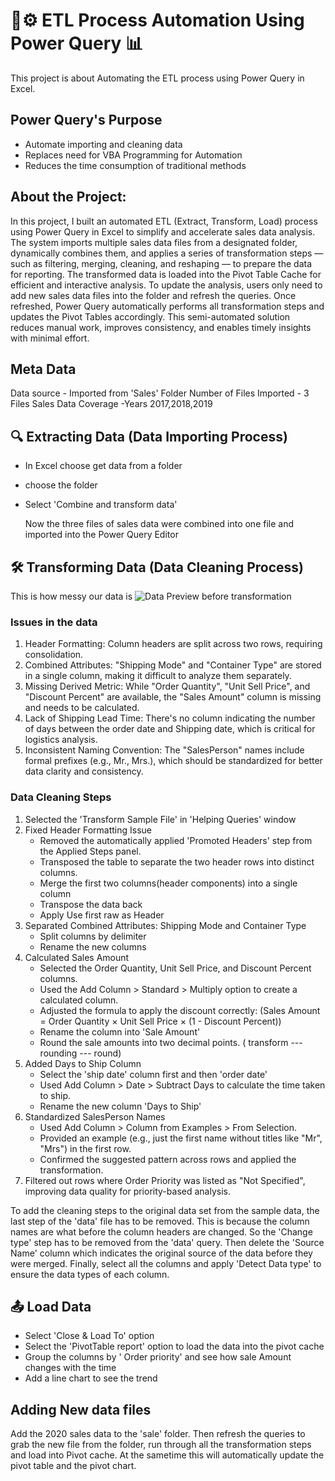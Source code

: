 # 🔄⚙️ ETL Process Automation Using Power Query 📊
This project is about Automating the ETL process using Power Query in Excel.

## Power Query's Purpose
 - Automate importing and cleaning data
 - Replaces need for VBA Programming for Automation
 - Reduces the time consumption of traditional methods

## About the Project:
In this project, I built an automated ETL (Extract, Transform, Load) process using Power Query in Excel to simplify and accelerate sales data analysis. The system imports multiple sales data files from a designated folder, dynamically combines them, and applies a series of transformation steps — such as filtering, merging, cleaning, and reshaping — to prepare the data for reporting.
The transformed data is loaded into the Pivot Table Cache for efficient and interactive analysis. To update the analysis, users only need to add new sales data files into the folder and refresh the queries. Once refreshed, Power Query automatically performs all transformation steps and updates the Pivot Tables accordingly.
This semi-automated solution reduces manual work, improves consistency, and enables timely insights with minimal effort.

## Meta Data
Data source - Imported from 'Sales' Folder
Number of Files Imported - 3 Files
Sales Data Coverage -Years 2017,2018,2019

## 🔍 Extracting Data (Data Importing Process)
- In Excel choose get data from a folder
- choose the folder
- Select 'Combine and transform data'

  Now the three files of sales data were combined into  one file and imported into the Power Query Editor

## 🛠️ Transforming Data (Data Cleaning Process)
This is how messy our data is
![Data Preview before transformation](https://github.com/TiranB/Powerquery-ETL-Automation/commit/924eae175555d9822506bcba915635fcee9ec6ce)

### Issues in the data
 1. Header Formatting: Column headers are split across two rows, requiring consolidation.
 2. Combined Attributes: "Shipping Mode" and "Container Type" are stored in a single column, making it difficult to analyze them separately.
 3. Missing Derived Metric: While "Order Quantity", "Unit Sell Price", and "Discount Percent" are available, the "Sales Amount" column is missing and needs to be calculated.
 4. Lack of Shipping Lead Time: There's no column indicating the number of days between the order date and Shipping date, which is critical for logistics analysis.
 5. Inconsistent Naming Convention: The "SalesPerson" names include formal prefixes (e.g., Mr., Mrs.), which should be standardized for better data clarity and consistency.
   
### Data Cleaning Steps
 1. Selected the 'Transform Sample File' in 'Helping Queries' window
 2. Fixed Header Formatting Issue
    - Removed the automatically applied 'Promoted Headers' step from the Applied Steps panel.
    - Transposed the table to separate the two header rows into distinct columns.
    - Merge the first two columns(header components) into a single column
    - Transpose the data back
    - Apply Use first raw as Header
 3. Separated Combined Attributes: Shipping Mode and Container Type
    - Split columns by delimiter
    - Rename the new columns
 4. Calculated Sales Amount
    - Selected the Order Quantity, Unit Sell Price, and Discount Percent columns.
    - Used the Add Column > Standard > Multiply option to create a calculated column.
    - Adjusted the formula to apply the discount correctly:
      (Sales Amount = Order Quantity × Unit Sell Price × (1 - Discount Percent))
    - Rename the column into 'Sale Amount'
    - Round the sale amounts into two decimal points. ( transform --- rounding --- round)
 5. Added Days to Ship Column
    - Select the 'ship date' column first and then 'order date'
    - Used Add Column > Date > Subtract Days to calculate the time taken to ship.
    - Rename the new column 'Days to Ship'
 6. Standardized SalesPerson Names
    - Used Add Column > Column from Examples > From Selection.
    - Provided an example (e.g., just the first name without titles like "Mr", "Mrs") in the first row.
    - Confirmed the suggested pattern across rows and applied the transformation.
 8. Filtered out rows where Order Priority was listed as "Not Specified", improving data quality for priority-based analysis.

To add the cleaning steps to the original data set from the sample data, the last step of the 'data' file has to be removed. This is because the column names are what before the column headers are changed. So the 
'Change type' step has to be removed from the 'data' query. Then delete the 'Source Name' column which indicates the original source of the data before they were merged. Finally, select all the columns and apply 'Detect Data type' to ensure the data types of each column.

## 📤 Load Data
 - Select 'Close & Load To' option
 - Select the 'PivotTable report' option to load the data into the pivot cache
 - Group the columns by ' Order priority' and see how sale Amount changes with the time
 - Add a line chart to see the trend

## Adding New data files
Add the 2020 sales data to the 'sale' folder. Then refresh the queries to grab the new file from the folder, run through all the transformation steps and load into Pivot cache. At the sametime this will automatically update the pivot table and the pivot chart. 

    
       
      
